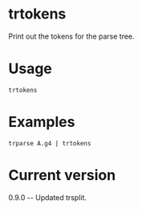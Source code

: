 # trtokens

Print out the tokens for the parse tree.

# Usage

    trtokens

# Examples

    trparse A.g4 | trtokens

# Current version

0.9.0 -- Updated trsplit.
